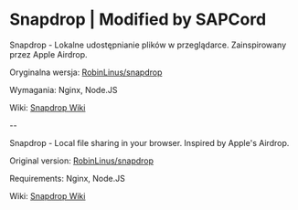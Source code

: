 # Snapdrop | Modified by SAPCord

Snapdrop - Lokalne udostępnianie plików w przeglądarce. Zainspirowany przez Apple Airdrop.

Oryginalna wersja: [RobinLinus/snapdrop](https://github.com/RobinLinus/snapdrop)

Wymagania: Nginx, Node.JS

Wiki: [Snapdrop Wiki](https://github.com/sapcord/snapdrop/wiki)

--

Snapdrop - Local file sharing in your browser. Inspired by Apple's Airdrop.

Original version: [RobinLinus/snapdrop](https://github.com/RobinLinus/snapdrop)

Requirements: Nginx, Node.JS

Wiki: [Snapdrop Wiki](https://github.com/sapcord/snapdrop/wiki)

